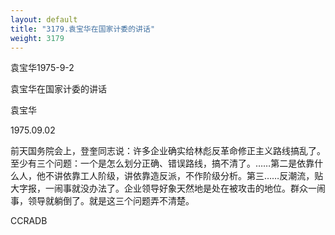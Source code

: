 ```yaml
---
layout: default
title: "3179.袁宝华在国家计委的讲话"
weight: 3179
---
```


袁宝华1975-9-2

袁宝华在国家计委的讲话

袁宝华

1975.09.02

前天国务院会上，登奎同志说：许多企业确实给林彪反革命修正主义路线搞乱了。至少有三个问题：一个是怎么划分正确、错误路线，搞不清了。……第二是依靠什么人，他不讲依靠工人阶级，讲依靠造反派，不作阶级分析。第三……反潮流，贴大字报，一闹事就没办法了。企业领导好象天然地是处在被攻击的地位。群众一闹事，领导就躺倒了。就是这三个问题弄不清楚。

CCRADB

